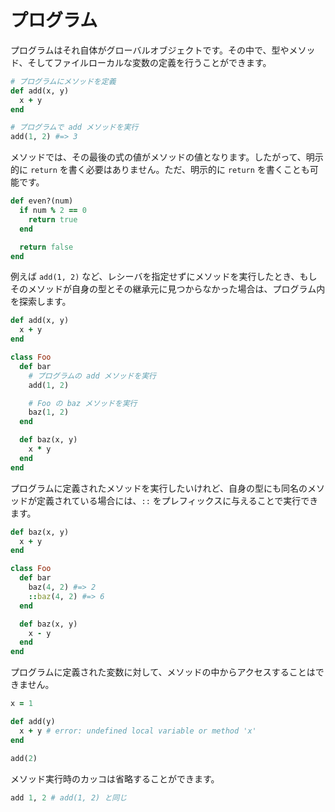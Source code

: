 # プログラム

プログラムはそれ自体がグローバルオブジェクトです。その中で、型やメソッド、そしてファイルローカルな変数の定義を行うことができます。

```ruby
# プログラムにメソッドを定義
def add(x, y)
  x + y
end

# プログラムで add メソッドを実行
add(1, 2) #=> 3
```

メソッドでは、その最後の式の値がメソッドの値となります。したがって、明示的に `return` を書く必要はありません。ただ、明示的に `return` を書くことも可能です。

```ruby
def even?(num)
  if num % 2 == 0
    return true
  end

  return false
end
```

例えば `add(1, 2)` など、レシーバを指定せずにメソッドを実行したとき、もしそのメソッドが自身の型とその継承元に見つからなかった場合は、プログラム内を探索します。

```ruby
def add(x, y)
  x + y
end

class Foo
  def bar
    # プログラムの add メソッドを実行
    add(1, 2)

    # Foo の baz メソッドを実行
    baz(1, 2)
  end

  def baz(x, y)
    x * y
  end
end
```

プログラムに定義されたメソッドを実行したいけれど、自身の型にも同名のメソッドが定義されている場合には、`::` をプレフィックスに与えることで実行できます。

```ruby
def baz(x, y)
  x + y
end

class Foo
  def bar
    baz(4, 2) #=> 2
    ::baz(4, 2) #=> 6
  end

  def baz(x, y)
    x - y
  end
end
```

プログラムに定義された変数に対して、メソッドの中からアクセスすることはできません。

```ruby
x = 1

def add(y)
  x + y # error: undefined local variable or method 'x'
end

add(2)
```

メソッド実行時のカッコは省略することができます。

```ruby
add 1, 2 # add(1, 2) と同じ
```
